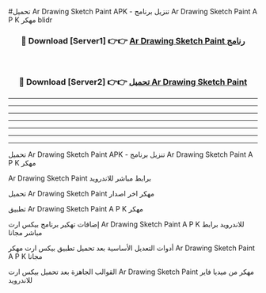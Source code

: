 #تحميل Ar Drawing Sketch Paint  APK - تنزيل برنامج Ar Drawing Sketch Paint  A P K مهكر blidr 



<div align="center">
<h3>🔴 Download [Server1] 👉👉 <a href="https://apkdownload10.web.app/?title=Ar Drawing Sketch Paint ">Ar Drawing Sketch Paint  رنامج</a></h3><br>

<h3>🔴 Download [Server2] 👉👉 <a href="https://apkdownload10.web.app/?title=Ar Drawing Sketch Paint ">تحميل Ar Drawing Sketch Paint  </a></h3>
</div>


----------------------------------------------------------

----------------------------------------------------------

----------------------------------------------------------

----------------------------------------------------------

----------------------------------------------------------

----------------------------------------------------------

----------------------------------------------------------

تحميل Ar Drawing Sketch Paint  APK - تنزيل برنامج Ar Drawing Sketch Paint  A P K مهكر

Ar Drawing Sketch Paint  برابط مباشر للاندرويد

تحميل Ar Drawing Sketch Paint  مهكر اخر اصدار

تطبيق Ar Drawing Sketch Paint  A P K مهكر

إضافات تهكير برنامج بيكس ارت Ar Drawing Sketch Paint  A P K للاندرويد برابط مباشر مجانا

أدوات التعديل الأساسية بعد تحميل تطبيق بيكس ارت مهكر Ar Drawing Sketch Paint  A P K مجانا

القوالب الجاهزة بعد تحميل بيكس ارت Ar Drawing Sketch Paint  مهكر من ميديا فاير للاندرويد


